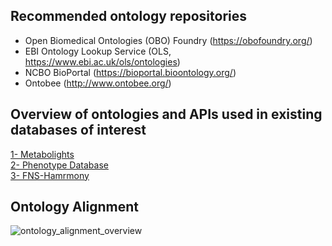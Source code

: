 ## Recommended ontology repositories
* Open Biomedical Ontologies (OBO) Foundry (https://obofoundry.org/)<br/>
* EBI Ontology Lookup Service (OLS, https://www.ebi.ac.uk/ols/ontologies)<br/>
* NCBO BioPortal (https://bioportal.bioontology.org/)<br/>
* Ontobee (http://www.ontobee.org/)

## Overview of ontologies and APIs used in existing databases of interest
[1- Metabolights](https://github.com/elixir-europe/biohackathon-projects-2022/blob/main/1/sources/metabolights)<br/>
[2- Phenotype Database](https://github.com/elixir-europe/biohackathon-projects-2022/tree/main/1/sources/dbnp)<br/>
[3- FNS-Hamrmony](https://github.com/elixir-europe/biohackathon-projects-2022/tree/main/1/sources/fns-harmony)

## Ontology Alignment
![ontology_alignment_overview](https://user-images.githubusercontent.com/65600609/199475552-cc17d3f1-4817-43cc-b95f-7af99178dd59.png)
